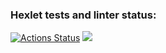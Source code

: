### Hexlet tests and linter status:
[![Actions Status](https://github.com/mrmelvin/java-project-lvl1/workflows/hexlet-check/badge.svg)](https://github.com/mrmelvin/java-project-lvl1/actions)
<a href="https://codeclimate.com/github/codeclimate/codeclimate/maintainability"><img src="https://api.codeclimate.com/v1/badges/a99a88d28ad37a79dbf6/maintainability" /></a>
